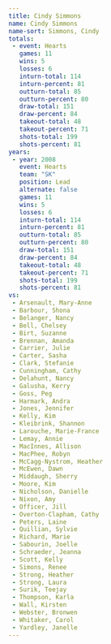 ```yaml
---
title: Cindy Simmons
name: Cindy Simmons
name-sort: Simmons, Cindy
totals:
 - event: Hearts
   games: 11
   wins: 5
   losses: 6
   inturn-total: 114
   inturn-percent: 81
   outturn-total: 85
   outturn-percent: 80
   draw-total: 151
   draw-percent: 84
   takeout-total: 48
   takeout-percent: 71
   shots-total: 199
   shots-percent: 81
years:
 - year: 2008
   event: Hearts
   team: "SK"
   position: Lead
   alternate: false
   games: 11
   wins: 5
   losses: 6
   inturn-total: 114
   inturn-percent: 81
   outturn-total: 85
   outturn-percent: 80
   draw-total: 151
   draw-percent: 84
   takeout-total: 48
   takeout-percent: 71
   shots-total: 199
   shots-percent: 81
vs:
 - Arsenault, Mary-Anne
 - Barbour, Shona
 - Belanger, Nancy
 - Bell, Chelsey
 - Birt, Suzanne
 - Brennan, Amanda
 - Carrier, Julie
 - Carter, Sasha
 - Clark, Stefanie
 - Cunningham, Cathy
 - Delahunt, Nancy
 - Galusha, Kerry
 - Goss, Peg
 - Harmark, Andra
 - Jones, Jennifer
 - Kelly, Kim
 - Kleibrink, Shannon
 - Larouche, Marie-France
 - Lemay, Annie
 - MacInnes, Allison
 - MacPhee, Robyn
 - McCagg-Nystrom, Heather
 - McEwen, Dawn
 - Middaugh, Sherry
 - Moore, Kim
 - Nicholson, Danielle
 - Nixon, Amy
 - Officer, Jill
 - Overton-Clapham, Cathy
 - Peters, Laine
 - Quillian, Sylvie
 - Richard, Marie
 - Sabourin, Joelle
 - Schraeder, Jeanna
 - Scott, Kelly
 - Simons, Renee
 - Strong, Heather
 - Strong, Laura
 - Surik, Teejay
 - Thompson, Karla
 - Wall, Kirsten
 - Webster, Bronwen
 - Whitaker, Carol
 - Yardley, Janelle
---
```

